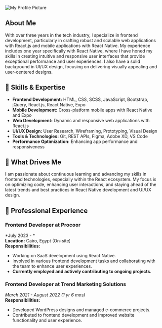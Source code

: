 
![My Profile Picture](https://media.licdn.com/dms/image/v2/D4D16AQHE7WuoCrODhw/profile-displaybackgroundimage-shrink_350_1400/profile-displaybackgroundimage-shrink_350_1400/0/1725701984955?e=1730937600&v=beta&t=it8vBSkrTDLvk8MJkur1tFqeWutikTZBTFkGFKM1OSI)

## About Me

With over three years in the tech industry, I specialize in frontend development, particularly in crafting robust and scalable web applications with React.js and mobile applications with React Native. My experience includes one year specifically with React Native, where I have honed my skills in creating intuitive and responsive user interfaces that provide exceptional performance and user experiences. I also have a solid background in UI/UX design, focusing on delivering visually appealing and user-centered designs.

## 🔧 Skills & Expertise

- **Frontend Development:** HTML, CSS, SCSS, JavaScript, Bootstrap, jQuery, React.js, React Native, Expo
- **Mobile Development:** Cross-platform mobile apps with React Native and Expo
- **Web Development:** Dynamic and responsive web applications with React.js
- **UI/UX Design:** User Research, Wireframing, Prototyping, Visual Design
- **Tools & Technologies:** Git, REST APIs, Figma, Adobe XD, VS Code
- **Performance Optimization:** Enhancing app performance and responsiveness

## 🚀 What Drives Me

I am passionate about continuous learning and advancing my skills in frontend technologies, especially within the React ecosystem. My focus is on optimizing code, enhancing user interactions, and staying ahead of the latest trends and best practices in React Native development and UI/UX design.

## 🏢 Professional Experience

### **Frontend Developer at Procoor**
*July 2023 - *  
**Location:** Cairo, Egypt (On-site)  
**Responsibilities:**
- Working on SaaS development using React Native.
- Involved in various frontend development tasks and collaborating with the team to enhance user experiences.
- **Currently employed and actively contributing to ongoing projects.**


### **Frontend Developer at Trend Marketing Solutions**
*March 2021 - August 2022 (1 yr 6 mos)*  
**Responsibilities:**
- Developed WordPress designs and managed e-commerce projects.
- Contributed to frontend development and improved website functionality and user experience.

